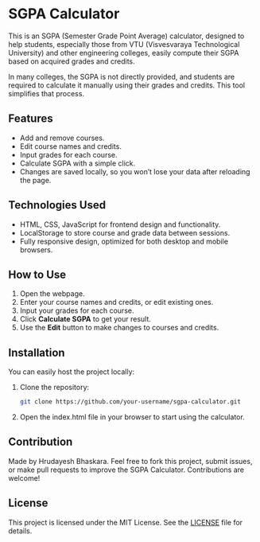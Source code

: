# SGPA Calculator

This is an SGPA (Semester Grade Point Average) calculator, designed to help students, especially those from VTU (Visvesvaraya Technological University) and other engineering colleges, easily compute their SGPA based on acquired grades and credits. 

In many colleges, the SGPA is not directly provided, and students are required to calculate it manually using their grades and credits. This tool simplifies that process.

## Features
- Add and remove courses.
- Edit course names and credits.
- Input grades for each course.
- Calculate SGPA with a simple click.
- Changes are saved locally, so you won’t lose your data after reloading the page.

## Technologies Used
- HTML, CSS, JavaScript for frontend design and functionality.
- LocalStorage to store course and grade data between sessions.
- Fully responsive design, optimized for both desktop and mobile browsers.

## How to Use
1. Open the webpage.
2. Enter your course names and credits, or edit existing ones.
3. Input your grades for each course.
4. Click **Calculate SGPA** to get your result.
5. Use the **Edit** button to make changes to courses and credits.

## Installation
You can easily host the project locally:
1. Clone the repository:
   ```bash
   git clone https://github.com/your-username/sgpa-calculator.git
2. Open the index.html file in your browser to start using the calculator.

## Contribution
Made by Hrudayesh Bhaskara. Feel free to fork this project, submit issues, or make pull requests to improve the SGPA Calculator. Contributions are welcome!

## License
This project is licensed under the MIT License. See the [LICENSE](./LICENSE.txt) file for details.
